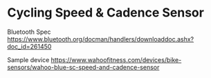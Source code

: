 # Cycling Speed & Cadence Sensor

Bluetooth Spec https://www.bluetooth.org/docman/handlers/downloaddoc.ashx?doc_id=261450

Sample device https://www.wahoofitness.com/devices/bike-sensors/wahoo-blue-sc-speed-and-cadence-sensor

